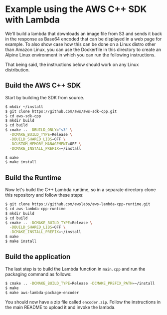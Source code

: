 # Example using the AWS C++ SDK with Lambda

We'll build a lambda that downloads an image file from S3 and sends it back in the response as Base64 encoded that can be displayed in a web page for example.
To also show case how this can be done on a Linux distro other than Amazon Linux, you can use the Dockerfile in this directory to create an Alpine Linux environment in which you can run the following instructions.

That being said, the instructions below should work on any Linux distribution.

## Build the AWS C++ SDK
Start by building the SDK from source.
```bash
$ mkdir ~/install
$ git clone https://github.com/aws/aws-sdk-cpp.git
$ cd aws-sdk-cpp
$ mkdir build
$ cd build
$ cmake .. -DBUILD_ONLY="s3" \
  -DCMAKE_BUILD_TYPE=Release \
  -DBUILD_SHARED_LIBS=OFF \
  -DCUSTOM_MEMORY_MANAGEMENT=OFF \
  -DCMAKE_INSTALL_PREFIX=~/install

$ make
$ make install
```

## Build the Runtime
Now let's build the C++ Lambda runtime, so in a separate directory clone this repository and follow these steps:

```bash
$ git clone https://github.com/awslabs/aws-lambda-cpp-runtime.git
$ cd aws-lambda-cpp-runtime
$ mkdir build
$ cd build
$ cmake .. -DCMAKE_BUILD_TYPE=Release \
  -DBUILD_SHARED_LIBS=OFF \
  -DCMAKE_INSTALL_PREFIX=~/install
$ make
$ make install
```

## Build the application
The last step is to build the Lambda function in `main.cpp` and run the packaging command as follows:

```bash
$ cmake .. -DCMAKE_BUILD_TYPE=Release -DCMAKE_PREFIX_PATH=~/install
$ make
$ make aws-lambda-package-encoder
```

You should now have a zip file called `encoder.zip`. Follow the instructions in the main README to upload it and invoke the lambda.
